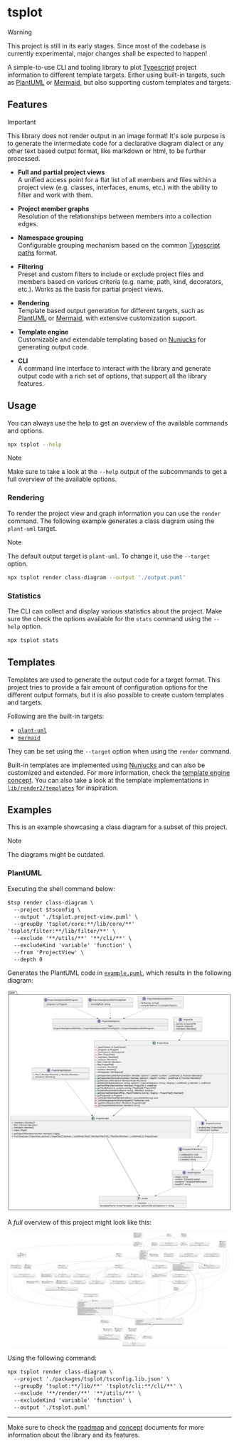 # tsplot

> [!WARNING]  
> This project is still in its early stages. Since most of the codebase is currently experimental, major changes shall be expected to happen!

A simple-to-use CLI and tooling library to plot [Typescript][web-ts] project information to different template targets. Either using built-in targets, such as [PlantUML][web-puml] or [Mermaid][web-mmd], but also supporting custom templates and targets.

  [web-ts]: https://www.typescriptlang.org
  [web-puml]: https://plantuml.com
  [web-mmd]: https://mermaid.js.org/

## Features

> [!IMPORTANT]  
> This library does not render output in an image format! It's sole purpose is to generate the intermediate code for a declarative diagram dialect or any other text based output format, like markdown or html, to be further processed.

- **Full and partial project views** <br>
  A unified access point for a flat list of all members and files within a project view (e.g. classes, interfaces, enums, etc.) with the ability to filter and work with them.

- **Project member graphs** <br>
  Resolution of the relationships between members into a collection edges.

- **Namespace grouping** <br>
  Configurable grouping mechanism based on the common [Typescript paths][web-ts-paths] format.

- **Filtering** <br>
  Preset and custom filters to include or exclude project files and members based on various criteria (e.g. name, path, kind, decorators, etc.). Works as the basis for partial project views.

- **Rendering** <br>
  Template based output generation for different targets, such as [PlantUML][web-puml] or [Mermaid][web-mmd], with extensive customization support.

- **Template engine** <br>
  Customizable and extendable templating based on [Nunjucks][web-njk] for generating output code.

- **CLI** <br>
  A command line interface to interact with the library and generate output code with a rich set of options, that support all the library features.

  [web-ts-paths]: https://www.typescriptlang.org/tsconfig/#paths
  [web-njk]: https://mozilla.github.io/nunjucks/

## Usage

You can always use the help to get an overview of the available commands and options.

```bash
npx tsplot --help
```

> [!NOTE]  
> Make sure to take a look at the `--help` output of the subcommands to get a full overview of the available options.

### Rendering

To render the project view and graph information you can use the `render` command. The following example generates a class diagram using the `plant-uml` target.

> [!NOTE]  
> The default output target is `plant-uml`. To change it, use the `--target` option.

```bash
npx tsplot render class-diagram --output './output.puml'
```

### Statistics

The CLI can collect and display various statistics about the project. Make sure the check the options available for the `stats` command using the `--help` option.

```bash
npx tsplot stats
```

## Templates

Templates are used to generate the output code for a target format. This project tries to provide a fair amount of configuration options for the different output formats, but it is also possible to create custom templates and targets.

Following are the built-in targets:

- [`plant-uml`][web-puml]
- [`mermaid`][web-mmd]

They can be set using the `--target` option when using the `render` command.

Built-in templates are implemented using [Nunjucks][web-njk] and can also be customized and extended. For more information, check the [template engine concept](./docs/concepts/TEMPLATE_ENGINE.md). You can also take a look at the template implementations in [`lib/render2/templates`](./packages/tsplot/src/lib/render2/templates) for inspiration.

## Examples

This is an example showcasing a class diagram for a subset of this project.

> [!NOTE]  
> The diagrams might be outdated.

### PlantUML

Executing the shell command below:

```shell
$tsp render class-diagram \ 
  --project $tsconfig \ 
  --output './tsplot.project-view.puml' \
  --groupBy 'tsplot/core:**/lib/core/**' 'tsplot/filter:**/lib/filter/**' \
  --exclude '**/utils/**' '**/cli/**' \
  --excludeKind 'variable' 'function' \
  --from 'ProjectView' \
  --depth 0
```

Generates the PlantUML code in [`example.puml`](assets/puml/example.puml), which results in the following diagram:

![example](assets/svg/example.svg)

A _full_ overview of this project might look like this:

![tsplot](assets/svg/tsplot.svg)

Using the following command:

```shell
npx tsplot render class-diagram \
  --project './packages/tsplot/tsconfig.lib.json' \
  --groupBy 'tsplot:**/lib/**' 'tsplot/cli:**/cli/**' \
  --exclude '**/render/**' '**/utils/**' \
  --excludeKind 'variable' 'function' \
  --output './tsplot.puml'
```

---

Make sure to check the [roadmap](./ROADMAP.md) and [concept](./docs/concepts) documents for more information about the library and its features.
